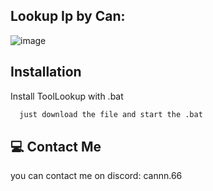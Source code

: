 
## Lookup Ip by Can:

![image](https://github.com/user-attachments/assets/7473e5db-4655-49e3-ad2c-78ce0384f54f)



## Installation

Install ToolLookup with .bat

```bash
  just download the file and start the .bat
```
    
## 💻 Contact Me
you can contact me on discord: cannn.66

